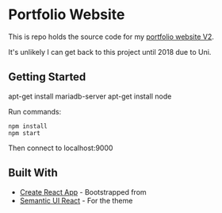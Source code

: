 # Portfolio Website

This is repo holds the source code for my [portfolio website V2](http://adrianbills.com/secret/). 

It's unlikely I can get back to this project until 2018 due to Uni.


## Getting Started

apt-get install mariadb-server
apt-get install node

Run commands:
```
npm install
npm start
```
Then connect to localhost:9000

## Built With

* [Create React App](https://github.com/facebookincubator/create-react-app) - Bootstrapped from
* [Semantic UI React](https://react.semantic-ui.com/introduction) - For the theme